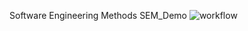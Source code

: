 Software Engineering Methods
SEM_Demo
![workflow](https://github.com/kht-40516572/not_sem/actions/workflows/main.yml/badge.svg)